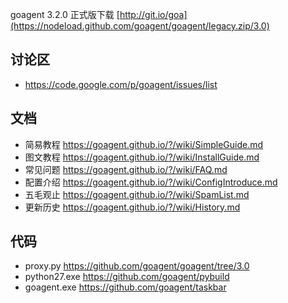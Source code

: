 goagent 3.2.0 正式版下载 [http://git.io/goa](https://nodeload.github.com/goagent/goagent/legacy.zip/3.0)

## 讨论区
* https://code.google.com/p/goagent/issues/list

## 文档
* 简易教程 https://goagent.github.io/?/wiki/SimpleGuide.md
* 图文教程 https://goagent.github.io/?/wiki/InstallGuide.md
* 常见问题 https://goagent.github.io/?/wiki/FAQ.md
* 配置介绍 https://goagent.github.io/?/wiki/ConfigIntroduce.md
* 五毛观止 https://goagent.github.io/?/wiki/SpamList.md
* 更新历史 https://goagent.github.io/?/wiki/History.md

## 代码
 * proxy.py https://github.com/goagent/goagent/tree/3.0
 * python27.exe https://github.com/goagent/pybuild
 * goagent.exe https://github.com/goagent/taskbar
